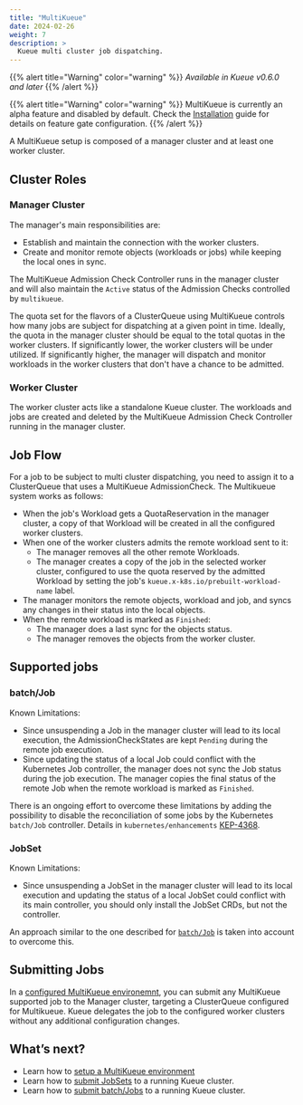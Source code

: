 ```yaml
---
title: "MultiKueue"
date: 2024-02-26
weight: 7
description: >
  Kueue multi cluster job dispatching.
---
```


{{% alert title="Warning" color="warning" %}}
_Available in Kueue v0.6.0 and later_
{{% /alert %}}

{{% alert title="Warning" color="warning" %}}
MultiKueue is currently an alpha feature and disabled by default. Check the [Installation](/docs/installation/#change-the-feature-gates-configuration) guide for details on feature gate configuration.
{{% /alert %}}


A MultiKueue setup is composed of a manager cluster and at least one worker cluster.

## Cluster Roles
### Manager Cluster

The manager's main responsibilities are:
- Establish and maintain the connection with the worker clusters.
- Create and monitor remote objects (workloads or jobs) while keeping the local ones in sync.

The MultiKueue Admission Check Controller runs in the manager cluster and will also maintain the `Active` status of the Admission Checks controlled by `multikueue`.

The quota set for the flavors of a ClusterQueue using MultiKueue controls how many jobs are subject for dispatching at a given point in time.
Ideally, the quota in the manager cluster should be equal to the total quotas in the worker clusters.
If significantly lower, the worker clusters will be under utilized.
If significantly higher, the manager will dispatch and monitor workloads in the worker clusters that don't have a chance to be admitted.

### Worker Cluster

The worker cluster acts like a standalone Kueue cluster.
The workloads and jobs are created and deleted by the MultiKueue Admission Check Controller running in the manager cluster.

## Job Flow

For a job to be subject to multi cluster dispatching, you need to assign it to a ClusterQueue that uses a MultiKueue AdmissionCheck. The Multikueue system works as follows:
- When the job's Workload gets a QuotaReservation in the manager cluster, a copy of that Workload will be created in all the configured worker clusters.
- When one of the worker clusters admits the remote workload sent to it:
  - The manager removes all the other remote Workloads.
  - The manager creates a copy of the job in the selected worker cluster, configured to use the quota reserved by the admitted Workload by setting the job's `kueue.x-k8s.io/prebuilt-workload-name` label.
- The manager monitors the remote objects, workload and job, and syncs any changes in their status into the local objects.
- When the remote workload is marked as `Finished`:
  - The manager does a last sync for the objects status.
  - The manager removes the objects from the worker cluster.

## Supported jobs

### batch/Job
Known Limitations:
- Since unsuspending a Job in the manager cluster will lead to its local execution, the AdmissionCheckStates are kept `Pending` during the remote job execution.
- Since updating the status of a local Job could conflict with the Kubernetes Job controller, the manager does not sync the Job status during the job execution. The manager copies the final status of the remote Job when the remote workload is marked as `Finished`.

There is an ongoing effort to overcome these limitations by adding the possibility to disable the reconciliation of some jobs by the Kubernetes `batch/Job` controller. Details in `kubernetes/enhancements` [KEP-4368](https://github.com/kubernetes/enhancements/tree/master/keps/sig-apps/4368-support-managed-by-label-for-batch-jobs#readme).

### JobSet
Known Limitations:
- Since unsuspending a JobSet in the manager cluster will lead to its local execution and updating the status of a local JobSet could conflict with its main controller, you should only install the JobSet CRDs, but not the controller.

An approach similar to the one described for [`batch/Job`](#batchjob) is taken into account to overcome this. 

## Submitting Jobs
In a [configured MultiKueue environemnt](/docs/tasks/manage/setup_multikueue), you can submit any MultiKueue supported job to the Manager cluster, targeting a ClusterQueue configured for Multikueue.
Kueue delegates the job to the configured worker clusters without any additional configuration changes.

## What’s next? 
- Learn how to [setup a MultiKueue environment](/docs/tasks/manage/setup_multikueue/)
- Learn how to [submit JobSets](/docs/tasks/run/jobsets/#jobset-definition) to a running Kueue cluster.
- Learn how to [submit batch/Jobs](/docs/tasks/run/jobs/#1-define-the-job) to a running Kueue cluster.
